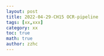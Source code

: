```yaml
---
layout: post
title: 2022-04-29-CH15 OCR-pipeline
tags: [xx,xxx]
category: xx
toc: true
math: true
author: zzhc
---
```

